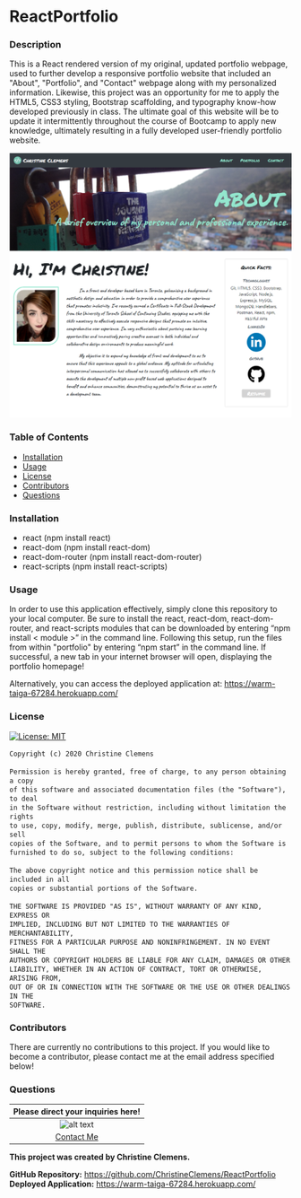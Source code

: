 # ReactPortfolio

### Description
This is a React rendered version of my original, updated portfolio webpage, used to further develop a responsive portfolio website that included an "About", "Portfolio", and "Contact" webpage along with my personalized information. Likewise, this project was an opportunity for me to apply the HTML5, CSS3 styling, Bootstrap scaffolding, and typography know-how developed previously in class. The ultimate goal of this website will be to update it intermittently throughout the course of Bootcamp to apply new knowledge, ultimately resulting in a fully developed user-friendly portfolio website.

![alt text](https://github.com/ChristineClemens/ReactPortfolio/blob/master/portfolio/public/assets/Preview.png?raw=true)

### Table of Contents
- [Installation](#Installation) 
- [Usage](#Usage) 
- [License](#License) 
- [Contributors](#Contributors) 
- [Questions](#Questions) 

### Installation
- react (npm install react)
- react-dom (npm install react-dom)
- react-dom-router (npm install react-dom-router)
- react-scripts (npm install react-scripts)

### Usage
In order to use this application effectively, simply clone this repository to your local computer. Be sure to install the react, react-dom, react-dom-router, and react-scripts modules that can be downloaded by entering “npm install < module >” in the command line. Following this setup, run the files from within "portfolio" by entering “npm start” in the command line. If successful, a new tab in your internet browser will open, displaying the portfolio homepage! 

Alternatively, you can access the deployed application at: https://warm-taiga-67284.herokuapp.com/

### License
[![License: MIT](https://img.shields.io/badge/License-MIT-yellow.svg)](https://opensource.org/licenses/MIT)

    Copyright (c) 2020 Christine Clemens

    Permission is hereby granted, free of charge, to any person obtaining a copy
    of this software and associated documentation files (the "Software"), to deal
    in the Software without restriction, including without limitation the rights
    to use, copy, modify, merge, publish, distribute, sublicense, and/or sell
    copies of the Software, and to permit persons to whom the Software is
    furnished to do so, subject to the following conditions:

    The above copyright notice and this permission notice shall be included in all
    copies or substantial portions of the Software.

    THE SOFTWARE IS PROVIDED "AS IS", WITHOUT WARRANTY OF ANY KIND, EXPRESS OR
    IMPLIED, INCLUDING BUT NOT LIMITED TO THE WARRANTIES OF MERCHANTABILITY,
    FITNESS FOR A PARTICULAR PURPOSE AND NONINFRINGEMENT. IN NO EVENT SHALL THE
    AUTHORS OR COPYRIGHT HOLDERS BE LIABLE FOR ANY CLAIM, DAMAGES OR OTHER
    LIABILITY, WHETHER IN AN ACTION OF CONTRACT, TORT OR OTHERWISE, ARISING FROM,
    OUT OF OR IN CONNECTION WITH THE SOFTWARE OR THE USE OR OTHER DEALINGS IN THE
    SOFTWARE.
### Contributors
There are currently no contributions to this project. If you would like to become a contributor, please contact me at the email address specified below!

### Questions
| Please direct your inquiries here! |
| :---: |
| ![alt text](https://avatars2.githubusercontent.com/u/64107231?v=4 "Github Profile Picture") |
| <a href= "christineclemens.tesol@gmail.com" target="_blank">Contact Me</a> |
**This project was created by Christine Clemens.**     

**GitHub Repository:** https://github.com/ChristineClemens/ReactPortfolio           
**Deployed Application:** https://warm-taiga-67284.herokuapp.com/           
